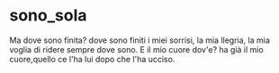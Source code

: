 sono_sola
=========

Ma dove sono finita? dove sono finiti i miei sorrisi, la mia llegria, la mia voglia di ridere sempre dove sono. E il mio cuore dov'e? ha già il mio cuore,quello ce l'ha lui dopo che l'ha ucciso. 
